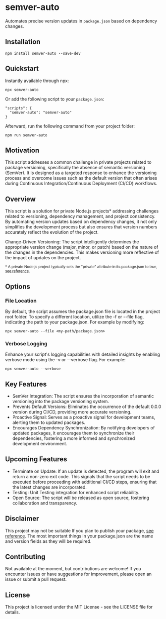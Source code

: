 # semver-auto

Automates precise version updates in `package.json` based on dependency changes.

## Installation

```
npm install semver-auto --save-dev
```

## Quickstart

Instantly available through npx:

```
npx semver-auto
```

Or add the following script to your `package.json`:

```
"scripts": {
  "semver-auto": "semver-auto"
}
```

Afterward, run the following command from your project folder:

```
npm run semver-auto
```

## Motivation

This script addresses a common challenge in private projects related to package versioning, specifically the absence of semantic versioning (SemVer). It is designed as a targeted response to enhance the versioning process and overcome issues such as the default version that often arises during Continuous Integration/Continuous Deployment (CI/CD) workflows.

## Overview

This script is a solution for private Node.js projects\* addressing challenges related to versioning, dependency management, and project consistency. By automating version updates based on dependency changes, it not only simplifies the development process but also ensures that version numbers accurately reflect the evolution of the project.

Change-Driven Versioning: The script intelligently determines the appropriate version change (major, minor, or patch) based on the nature of the changes in the dependencies. This makes versioning more reflective of the impact of updates on the project.

<sup>\* A private Node.js project typically sets the "private" attribute in its package.json to true, [see reference](https://docs.npmjs.com/cli/v10/configuring-npm/package-json#private).</sup>

## Options

### File Location

By default, the script assumes the package.json file is located in the project root folder. To specify a different location, utilize the -f or --file flag, indicating the path to your package.json. For example by modifying:

```
npx semver-auto --file <my-path/package.json>
```

### Verbose Logging

Enhance your script's logging capabilities with detailed insights by enabling verbose mode using the -v or --verbose flag. For example:

```
npx semver-auto --verbose
```

## Key Features

- SemVer Integration: The script ensures the incorporation of semantic versioning into the package versioning system.
- Prevents Default Versions: Eliminates the occurrence of the default 0.0.0 version during CI/CD, providing more accurate versioning.
- Proactive Signal: Serves as a proactive signal for development teams, alerting them to updated packages.
- Encourages Dependency Synchronization: By notifying developers of updated packages, it encourages them to synchronize their dependencies, fostering a more informed and synchronized development environment.

## Upcoming Features

- Terminate on Update: If an update is detected, the program will exit and return a non-zero exit code. This signals that the script needs to be executed before proceeding with additional CI/CD steps, ensuring that the latest changes are incorporated.
- Testing: Unit Testing integration for enhanced script reliability.
- Open Source: The script will be released as open source, fostering collaboration and transparency.

## Disclaimer

This project may not be suitable If you plan to publish your package, [see reference](https://docs.npmjs.com/cli/v10/configuring-npm/package-json#version). The most important things in your package.json are the name and version fields as they will be required.

## Contributing

Not available at the moment, but contributions are welcome! If you encounter issues or have suggestions for improvement, please open an issue or submit a pull request.

## License

This project is licensed under the MIT License - see the LICENSE file for details.
